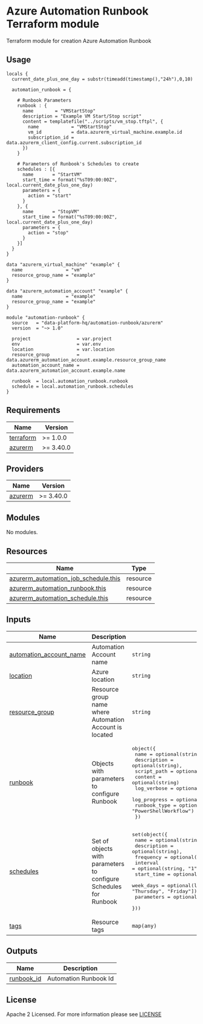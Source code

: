# Azure Automation Runbook Terraform module
Terraform module for creation Azure Automation Runbook

## Usage

```hcl
locals {
  current_date_plus_one_day = substr(timeadd(timestamp(),"24h"),0,10)
  
  automation_runbook = {
    
    # Runbook Parameters
    runbook : {
      name        = "VMStartStop"
      description = "Example VM Start/Stop script"
      content = templatefile("../scripts/vm_stop.tftpl", {
        name            = "VMStartStop"
        vm_id           = data.azurerm_virtual_machine.example.id
        subscription_id = data.azurerm_client_config.current.subscription_id
      })
    }
    
    # Parameters of Runbook's Schedules to create
    schedules : [{
      name       = "StartVM"
      start_time = format("%sT09:00:00Z", local.current_date_plus_one_day)
      parameters = {
        action = "start"
      }
    }, {
      name       = "StopVM"
      start_time = format("%sT09:00:00Z", local.current_date_plus_one_day)
      parameters = {
        action = "stop"
      }
    }]
  }
}

data "azurerm_virtual_machine" "example" {
  name                = "vm"
  resource_group_name = "example"
}

data "azurerm_automation_account" "example" {
  name                = "example"
  resource_group_name = "example"
}

module "automation-runbook" {
  source   = "data-platform-hq/automation-runbook/azurerm"
  version  = "~> 1.0"

  project                 = var.project
  env                     = var.env
  location                = var.location
  resource_group          = data.azurerm_automation_account.example.resource_group_name
  automation_account_name = data.azurerm_automation_account.example.name

  runbook  = local.automation_runbook.runbook
  schedule = local.automation_runbook.schedules
}
```
<!-- BEGIN_TF_DOCS -->
## Requirements

| Name | Version |
|------|---------|
| <a name="requirement_terraform"></a> [terraform](#requirement\_terraform) | >= 1.0.0 |
| <a name="requirement_azurerm"></a> [azurerm](#requirement\_azurerm) | >= 3.40.0 |

## Providers

| Name | Version |
|------|---------|
| <a name="provider_azurerm"></a> [azurerm](#provider\_azurerm) | >= 3.40.0 |

## Modules

No modules.

## Resources

| Name | Type |
|------|------|
| [azurerm_automation_job_schedule.this](https://registry.terraform.io/providers/hashicorp/azurerm/latest/docs/resources/automation_job_schedule) | resource |
| [azurerm_automation_runbook.this](https://registry.terraform.io/providers/hashicorp/azurerm/latest/docs/resources/automation_runbook) | resource |
| [azurerm_automation_schedule.this](https://registry.terraform.io/providers/hashicorp/azurerm/latest/docs/resources/automation_schedule) | resource |

## Inputs

| Name | Description | Type | Default | Required |
|------|-------------|------|---------|:--------:|
| <a name="input_automation_account_name"></a> [automation\_account\_name](#input\_automation\_account\_name) | Automation Account name | `string` | n/a | yes |
| <a name="input_location"></a> [location](#input\_location) | Azure location | `string` | n/a | yes |
| <a name="input_resource_group"></a> [resource\_group](#input\_resource\_group) | Resource group name where Automation Account is located | `string` | n/a | yes |
| <a name="input_runbook"></a> [runbook](#input\_runbook) | Objects with parameters to configure Runbook | <pre>object({<br>    name         = optional(string),<br>    description  = optional(string),<br>    script_path  = optional(string),<br>    content      = optional(string)<br>    log_verbose  = optional(bool, true),<br>    log_progress = optional(bool, true),<br>    runbook_type = optional(string, "PowerShellWorkflow")<br>  })</pre> | n/a | yes |
| <a name="input_schedules"></a> [schedules](#input\_schedules) | Set of objects with parameters to configure Schedules for Runbook | <pre>set(object({<br>    name        = optional(string),<br>    description = optional(string),<br>    frequency   = optional(string, "Week"),<br>    interval    = optional(string, "1"),<br>    start_time  = optional(string, null),<br>    week_days   = optional(list(string), ["Monday", "Tuesday", "Wednesday", "Thursday", "Friday"])<br>    parameters  = optional(any, {})<br>  }))</pre> | `[]` | no |
| <a name="input_tags"></a> [tags](#input\_tags) | Resource tags | `map(any)` | `{}` | no |

## Outputs

| Name | Description |
|------|-------------|
| <a name="output_runbook_id"></a> [runbook\_id](#output\_runbook\_id) | Automation Runbook Id |
<!-- END_TF_DOCS -->

## License

Apache 2 Licensed. For more information please see [LICENSE](./LICENSE)
